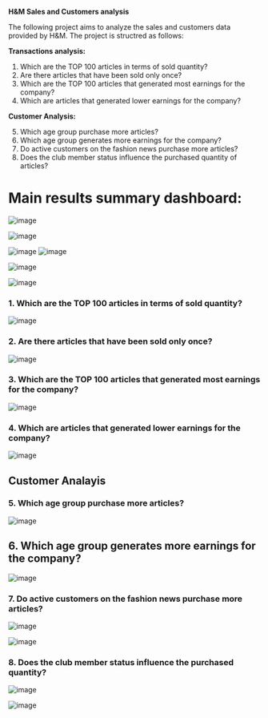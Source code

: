 **H&M Sales and Customers analysis** 

The following project aims to analyze the sales and customers data provided by H&M.
The project is structred as follows:

**Transactions analysis:**
1. Which are the TOP 100 articles in terms of sold quantity?
2. Are there articles that have been sold only once?
3. Which are the TOP 100 articles that generated most earnings for the company?
4. Which are articles that generated lower earnings for the company?

**Customer Analysis:**

5. Which age group purchase more articles?
6. Which age group generates more earnings for the company?
7. Do active customers on the fashion news purchase more articles?
8. Does the club member status influence the purchased quantity of articles?


# Main results summary dashboard:

![image](https://user-images.githubusercontent.com/22324848/188068788-b44bbe12-a578-4ab1-bf26-47705f31a569.png)


![image](https://user-images.githubusercontent.com/22324848/188104587-41c1006f-1893-4eba-8e36-00373d668062.png)


![image](https://user-images.githubusercontent.com/22324848/188067737-d4ee1116-4495-46c1-9ba9-c730aa5ebe71.png) ![image](https://user-images.githubusercontent.com/22324848/188067877-01e0d4bf-3a68-4d76-8a96-a43e11f6def0.png)

![image](https://user-images.githubusercontent.com/22324848/188069320-04648021-4176-4159-9dbb-77e761e3e8fd.png)

![image](https://user-images.githubusercontent.com/22324848/188069405-f3fa2ab0-b97f-4205-92f4-2de4b3117be6.png)



### 1. Which are the TOP 100 articles in terms of sold quantity?

![image](https://user-images.githubusercontent.com/22324848/188120044-b7e79682-abe3-4fb5-9420-d861a6cff706.png)

### 2. Are there articles that have been sold only once?

![image](https://user-images.githubusercontent.com/22324848/188119964-b78e3c31-ad48-4bde-a2cd-6b858cc702b8.png)



### 3. Which are the TOP 100 articles that generated most earnings for the company?

![image](https://user-images.githubusercontent.com/22324848/188119736-ebae16f0-b828-4440-bca2-d79f295b5962.png)



### 4. Which are articles that generated lower earnings for the company?

![image](https://user-images.githubusercontent.com/22324848/188119447-0fe702a7-c166-4e81-8194-7df98da7cea0.png)



## Customer Analayis

### 5. Which age group purchase more articles?

![image](https://user-images.githubusercontent.com/22324848/188120219-317295b7-0229-42ba-9a5c-3e58b2a56785.png)



## 6. Which age group generates more earnings for the company?


![image](https://user-images.githubusercontent.com/22324848/188120268-bae7beb9-8402-4191-a18e-11f0f53b00d7.png)




### 7. Do active customers on the fashion news purchase more articles?

![image](https://user-images.githubusercontent.com/22324848/188121255-d4e0900f-7881-4872-a49e-7c56f31772fb.png)

![image](https://user-images.githubusercontent.com/22324848/188121297-59114e52-b78b-4a4a-93fd-fae5405aa5a2.png)


### 8. Does the club member status influence the purchased quantity?

![image](https://user-images.githubusercontent.com/22324848/188121316-32152c08-e331-40a2-9abb-52e0f1c1e809.png)

![image](https://user-images.githubusercontent.com/22324848/188121344-11c5d258-d756-4489-b62e-b061a47f93c5.png)



